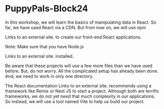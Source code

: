# PuppyPals-Block24
In this workshop, we will learn the basics of manipulating data in React. So far, we have used React via a CDN. But from now on, we will use npm

Links to an external site. to create our front-end React applications.

Note: Make sure that you have Node.js

Links to an external site. installed.

Be aware that these projects will use a few more files than we have used before. But, do not worry. All the complicated setup has already been done. And, we need to work in only one directory.

The React documentation
Links to an external site. recommends using a framework like Remix or Next JS to start a project. Although both are terrific frameworks, we do not yet need that much complexity in our applications. So instead, we will use a tool named Vite to help us build our project.
